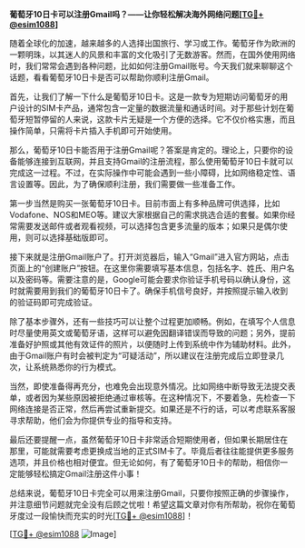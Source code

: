 **葡萄牙10日卡可以注册Gmail吗？——让你轻松解决海外网络问题[[TG💪+ @esim1088](https://t.me/s/esim1088)]**

随着全球化的加速，越来越多的人选择出国旅行、学习或工作。葡萄牙作为欧洲的一颗明珠，以其迷人的风景和丰富的文化吸引了无数游客。然而，在国外使用网络时，我们常常会遇到各种问题，比如如何注册Gmail账号。今天我们就来聊聊这个话题，看看葡萄牙10日卡是否可以帮助你顺利注册Gmail。

首先，让我们了解一下什么是葡萄牙10日卡。这是一款专为短期访问葡萄牙的用户设计的SIM卡产品，通常包含一定量的数据流量和通话时间。对于那些计划在葡萄牙短暂停留的人来说，这款卡片无疑是一个方便的选择。它不仅价格实惠，而且操作简单，只需将卡片插入手机即可开始使用。

那么，葡萄牙10日卡能否用于注册Gmail呢？答案是肯定的。理论上，只要你的设备能够连接到互联网，并且支持Gmail的注册流程，那么使用葡萄牙10日卡就可以完成这一过程。不过，在实际操作中可能会遇到一些小障碍，比如网络稳定性、语言设置等。因此，为了确保顺利注册，我们需要做一些准备工作。

第一步当然是购买一张葡萄牙10日卡。目前市面上有多种品牌可供选择，比如Vodafone、NOS和MEO等。建议大家根据自己的需求挑选合适的套餐。如果你经常需要发送邮件或者观看视频，可以选择包含更多流量的版本；如果只是偶尔使用，则可以选择基础版即可。

接下来就是注册Gmail账户了。打开浏览器后，输入“Gmail”进入官方网站，点击页面上的“创建账户”按钮。在这里你需要填写基本信息，包括名字、姓氏、用户名以及密码等。需要注意的是，Google可能会要求你验证手机号码以确认身份，这时就需要用到我们的葡萄牙10日卡了。确保手机信号良好，并按照提示输入收到的验证码即可完成验证。

除了基本步骤外，还有一些技巧可以让整个过程更加顺畅。例如，在填写个人信息时尽量使用英文或葡萄牙语，这样可以避免因翻译错误而导致的问题；另外，提前准备好护照或其他有效证件的照片，以便随时上传到系统中作为辅助材料。此外，由于Gmail账户有时会被判定为“可疑活动”，所以建议在注册完成后立即登录几次，让系统熟悉你的行为模式。

当然，即使准备得再充分，也难免会出现意外情况。比如网络中断导致无法提交表单，或者因为某些原因被拒绝通过审核等。在这种情况下，不要着急，先检查一下网络连接是否正常，然后再尝试重新提交。如果还是不行的话，可以考虑联系客服寻求帮助，他们会为你提供专业的指导和支持。

最后还要提醒一点，虽然葡萄牙10日卡非常适合短期使用者，但如果长期居住在那里，可能就需要考虑更换成当地的正式SIM卡了。毕竟后者往往能提供更多服务选项，并且价格也相对便宜。但无论如何，有了葡萄牙10日卡的帮助，相信你一定能够轻松搞定Gmail注册这件小事！

总结来说，葡萄牙10日卡完全可以用来注册Gmail，只要你按照正确的步骤操作，并注意细节问题就完全没有后顾之忧啦！希望这篇文章对你有所帮助，祝你在葡萄牙度过一段愉快而充实的时光[[TG💪+ @esim1088](https://t.me/s/esim1088)]！

[[TG💪+ @esim1088](https://t.me/s/esim1088) ![Image](https://i.postimg.cc/4NQfJmqS/Snipaste-2025-05-13-00-14-12.png)]